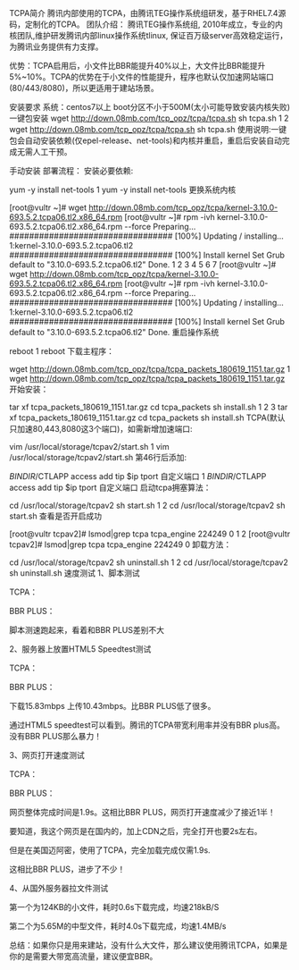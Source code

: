 TCPA简介
腾讯内部使用的TCPA，由腾讯TEG操作系统组研发，基于RHEL7.4源码，定制化的TCPA。
团队介绍：
腾讯TEG操作系统组, 2010年成立，专业的内核团队,维护研发腾讯内部linux操作系统tlinux, 保证百万级server高效稳定运行， 为腾讯业务提供有力支撑。

优势：TCPA启用后，小文件比BBR能提升40%以上，大文件比BBR能提升5%~10%。TCPA的优势在于小文件的性能提升，程序也默认仅加速网站端口(80/443/8080)，所以更适用于建站场景。

安装要求
系统：centos7以上
boot分区不小于500M(太小可能导致安装内核失败)
一键包安装
wget http://down.08mb.com/tcp_opz/tcpa/tcpa.sh
sh tcpa.sh
1
2
wget http://down.08mb.com/tcp_opz/tcpa/tcpa.sh
sh tcpa.sh
使用说明:一键包会自动安装依赖(仅epel-release、net-tools)和内核并重启，重启后安装自动完成无需人工干预。

手动安装
部署流程：
安装必要依赖:

yum -y install net-tools
1
yum -y install net-tools
更换系统内核

[root@vultr ~]# wget http://down.08mb.com/tcp_opz/tcpa/kernel-3.10.0-693.5.2.tcpa06.tl2.x86_64.rpm
[root@vultr ~]# rpm -ivh kernel-3.10.0-693.5.2.tcpa06.tl2.x86_64.rpm --force
Preparing...                          ################################# [100%]
Updating / installing...
   1:kernel-3.10.0-693.5.2.tcpa06.tl2 ################################# [100%]
Install kernel
Set Grub default to "3.10.0-693.5.2.tcpa06.tl2" Done.
1
2
3
4
5
6
7
[root@vultr ~]# wget http://down.08mb.com/tcp_opz/tcpa/kernel-3.10.0-693.5.2.tcpa06.tl2.x86_64.rpm
[root@vultr ~]# rpm -ivh kernel-3.10.0-693.5.2.tcpa06.tl2.x86_64.rpm --force
Preparing...                          ################################# [100%]
Updating / installing...
   1:kernel-3.10.0-693.5.2.tcpa06.tl2 ################################# [100%]
Install kernel
Set Grub default to "3.10.0-693.5.2.tcpa06.tl2" Done.
重启操作系统

reboot
1
reboot
下载主程序：

wget http://down.08mb.com/tcp_opz/tcpa/tcpa_packets_180619_1151.tar.gz
1
wget http://down.08mb.com/tcp_opz/tcpa/tcpa_packets_180619_1151.tar.gz
开始安装：

tar xf tcpa_packets_180619_1151.tar.gz
cd tcpa_packets
sh install.sh
1
2
3
tar xf tcpa_packets_180619_1151.tar.gz
cd tcpa_packets
sh install.sh
TCPA(默认只加速80,443,8080这3个端口)，如需新增加速端口:

vim /usr/local/storage/tcpav2/start.sh
1
vim /usr/local/storage/tcpav2/start.sh
第46行后添加:

$BINDIR/$CTLAPP access add tip $ip tport 自定义端口
1
$BINDIR/$CTLAPP access add tip $ip tport 自定义端口
启动tcpa拥塞算法：

cd /usr/local/storage/tcpav2
sh start.sh
1
2
cd /usr/local/storage/tcpav2
sh start.sh
查看是否开启成功

[root@vultr tcpav2]# lsmod|grep tcpa
tcpa_engine           224249  0
1
2
[root@vultr tcpav2]# lsmod|grep tcpa
tcpa_engine           224249  0
卸载方法：

cd /usr/local/storage/tcpav2
sh uninstall.sh
1
2
cd /usr/local/storage/tcpav2
sh uninstall.sh
速度测试
1、脚本测试

TCPA：



BBR PLUS：



脚本测速跑起来，看着和BBR PLUS差别不大

2、服务器上放置HTML5 Speedtest测试

TCPA：



BBR PLUS：



下载15.83mbps 上传10.43mbps。比BBR PLUS低了很多。

通过HTML5 speedtest可以看到。腾讯的TCPA带宽利用率并没有BBR plus高。没有BBR PLUS那么暴力！

3、网页打开速度测试

TCPA：



BBR PLUS：



网页整体完成时间是1.9s。这相比BBR PLUS，网页打开速度减少了接近1半！

要知道，我这个网页是在国内的，加上CDN之后，完全打开也要2s左右。

但是在美国迈阿密，使用了TCPA，完全加载完成仅需1.9s.

这相比BBR PLUS，进步了不少！

4、从国外服务器拉文件测试



第一个为124KB的小文件，耗时0.6s下载完成，均速218kB/S

第二个为5.65M的中型文件，耗时4.0s下载完成，均速1.4MB/s

总结：如果你只是用来建站，没有什么大文件，那么建议使用腾讯TCPA，如果是你的是需要大带宽高流量，建议便宜BBR。
